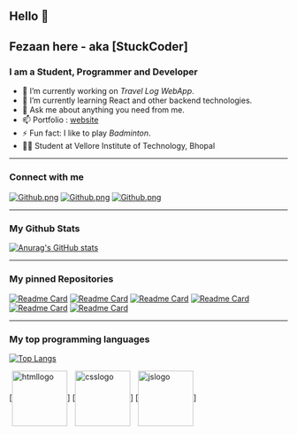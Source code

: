 ## Hello 👋

## Fezaan here - aka [StuckCoder]

### I am a Student, Programmer and Developer

- 🔭 I’m currently working on <em>Travel Log WebApp</em>.
- 🌱 I’m currently learning React and other backend technologies.
- 💬 Ask me about anything you need from me.
- 📫 Portfolio : [website]
- ⚡ Fun fact: I like to play <i>Badminton</i>.
- 🧑‍🎓 Student at Vellore Institute of Technology, Bhopal

---

### Connect with me

[<img align="center" alt="Github.png" src="https://cloud.githubusercontent.com/assets/17016297/18839843/0e06a67a-83d2-11e6-993a-b35a182500e0.png" />][Github]
[<img align="center" alt="Github.png" src="https://img.shields.io/badge/website-000000?style=for-the-badge&logo=About.me&logoColor=white" />][website]
[<img align="center" alt="Github.png" src="https://cloud.githubusercontent.com/assets/17016297/18839848/0fc7e74e-83d2-11e6-8c6a-277fc9d6e067.png" />][LinkedIn]

---

### My Github Stats

[![Anurag's GitHub stats](https://github-readme-stats.vercel.app/api?username=Fezaan&theme=onedark&show_icons=true)](https://github.com/anuraghazra/github-readme-stats)

---

### My pinned Repositories

[![Readme Card](https://github-readme-stats.vercel.app/api/pin/?username=Fezaan&repo=Blog-Site&theme=cobalt)](https://github.com/anuraghazra/github-readme-stats)
[![Readme Card](https://github-readme-stats.vercel.app/api/pin/?username=Fezaan&repo=EasyTravel&theme=cobalt)](https://github.com/anuraghazra/github-readme-stats)
[![Readme Card](https://github-readme-stats.vercel.app/api/pin/?username=Fezaan&repo=Secrets&theme=cobalt)](https://github.com/anuraghazra/github-readme-stats)
[![Readme Card](https://github-readme-stats.vercel.app/api/pin/?username=Fezaan&repo=CodingWithCPP&theme=cobalt)](https://github.com/anuraghazra/github-readme-stats)
[![Readme Card](https://github-readme-stats.vercel.app/api/pin/?username=Fezaan&repo=Todo-list&theme=cobalt)](https://github.com/anuraghazra/github-readme-stats)
[![Readme Card](https://github-readme-stats.vercel.app/api/pin/?username=Fezaan&repo=Dictionary-App&theme=cobalt)](https://github.com/anuraghazra/github-readme-stats)

---

### My top programming languages

[![Top Langs](https://github-readme-stats.vercel.app/api/top-langs/?username=Fezaan&theme=onedark&layout=donut)](https://github.com/anuraghazra/github-readme-stats)


[<img align="center" alt="htmllogo" src="https://cdn.pixabay.com/photo/2017/08/05/11/16/logo-2582748_1280.png" width="100px" height="100px" />]
[<img align="center" alt="csslogo" src="https://cdn.pixabay.com/photo/2017/08/05/11/16/logo-2582747_1280.png" width="100px" height="100px" float="left" />]
[<img align="center" alt="jslogo" src="https://cdn.iconscout.com/icon/free/png-256/free-javascript-2038874-1720087.png" width="100px" height="100px" />]


<!-- ---

### Wakatime Card

[![Harlok's wakatime stats](https://github-readme-stats.vercel.app/api/wakatime?username=StuckCoder&theme=onedark&layout=compact)](https://github.com/anuraghazra/github-readme-stats) -->

<!-- Definitions -->

[website]: https://my-site-eight-jade.vercel.app/
[LinkedIn]: https://linkedin.com/in/fezaan-hussain10504
[GitHub]: https://github.com/Fezaan

